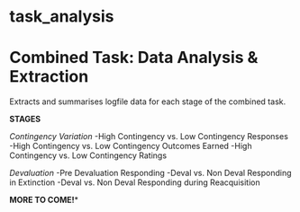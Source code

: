# task_analysis
Combined Task: Data Analysis & Extraction
========================================
Extracts and summarises logfile data for each stage of the combined task. 

**STAGES**


*Contingency Variation*
-High Contingency vs. Low Contingency Responses
-High Contingency vs. Low Contingency Outcomes Earned
-High Contingency vs. Low Contingency Ratings

*Devaluation*
-Pre Devaluation Responding
-Deval vs. Non Deval Responding in Extinction
-Deval vs. Non Deval Responding during Reacquisition

**MORE TO COME!***
